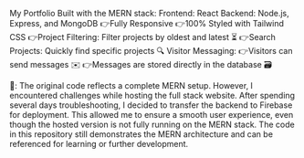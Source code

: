 My Portfolio 
Built with the MERN stack:
Frontend: React 
Backend: Node.js, Express, and MongoDB
👉Fully Responsive
👉100% Styled with Tailwind CSS
👉Project Filtering: Filter projects by oldest and latest ⏳
👉Search Projects: Quickly find specific projects 🔍
Visitor Messaging:
👉Visitors can send messages ✉️
👉Messages are stored directly in the database 🗃️

📝: The original code reflects a complete MERN setup. However, I encountered challenges while hosting the full stack website. After spending several days troubleshooting, I decided to transfer the backend to Firebase for deployment. This allowed me to ensure a smooth user experience, even though the hosted version is not fully running on the MERN stack. The code in this repository still demonstrates the MERN architecture and can be referenced for learning or further development.
